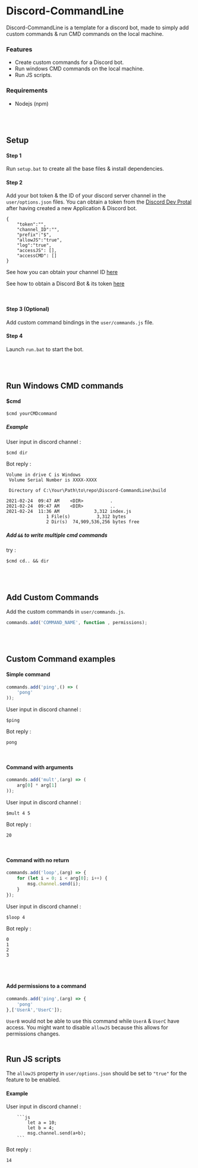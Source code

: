 # Discord-CommandLine
Discord-CommandLine is a template for a discord bot, made to simply add custom commands & run CMD commands on the local machine.

### Features
* Create custom commands for a Discord bot.
* Run windows CMD commands on the local machine.
* Run JS scripts.

### Requirements

* Nodejs (npm)

<br/><br/>


## Setup

#### Step 1
Run `setup.bat` to create all the base files & install dependencies.
<br/>

#### Step 2
Add your bot token & the ID of your discord server channel in the `user/options.json` files. You can obtain a token from the [Discord Dev Protal](https://discord.com/developers/applications) after having created a new Application & Discord bot.
```
{
    "token":"",
    "channel_ID":"",
    "prefix":"$",
    "allowJS":"true",
    "log":"true",
    "accessJS": [],
    "accessCMD": []
}
```
See how you can obtain your channel ID [here](https://www.swipetips.com/how-to-get-channel-id-in-discord/)

See how to obtain a Discord Bot & its token [here](https://www.writebots.com/discord-bot-token/)

<br/>

#### Step 3 (Optional)
Add custom command bindings in the `user/commands.js` file.

#### Step 4
Launch `run.bat` to start the bot.

<br/><br/>

## Run Windows CMD commands

#### $cmd
```
$cmd yourCMDcommand
```

##### Example

User input in discord channel :
```
$cmd dir
```
Bot reply :
```
Volume in drive C is Windows
 Volume Serial Number is XXXX-XXXX

 Directory of C:\Your\Path\to\repo\Discord-CommandLine\build

2021-02-24  09:47 AM    <DIR>          .
2021-02-24  09:47 AM    <DIR>          ..
2021-02-24  11:36 AM             3,312 index.js
               1 File(s)          3,312 bytes
               2 Dir(s)  74,909,536,256 bytes free
```

##### Add `&&` to write multiple cmd commands

try :
```
$cmd cd.. && dir
```

<br/><br/>

## Add Custom Commands

Add the custom commands in `user/commands.js`.

```js
commands.add('COMMAND_NAME', function , permissions);
```

<br/><br/>

## Custom Command examples



#### Simple command
```js
commands.add('ping',() => (
    'pong'
));
```

User input in discord channel :
```
$ping
```

Bot reply :
```
pong
```

<br/>

#### Command with arguments
```js
commands.add('mult',(arg) => (
    arg[0] * arg[1]
));
```
User input in discord channel :
```
$mult 4 5
```

Bot reply :
```
20
```

<br/>

#### Command with no return
```js
commands.add('loop',(arg) => {
    for (let i = 0; i < arg[0]; i++) {
        msg.channel.send(i);
    }
});
```
User input in discord channel :
```
$loop 4
```

Bot reply :
```
0
1
2
3
```

<br/><br/>
#### Add permissions to a command


```js
commands.add('ping',(arg) => {
    'pong'
},['UserA','UserC']);
```
`UserB` would not be able to use this command while `UserA` & `UserC` have access. You might want to disable `allowJS` because this allows for permissions changes.
<br/><br/>

## Run JS scripts

The `allowJS` property in `user/options.json` should be set to `"true"` for the feature to be enabled.

#### Example

User input in discord channel :

```
    ```js
        let a = 10;
        let b = 4;
        msg.channel.send(a+b);
    ```
```

Bot reply :
```
14
```
